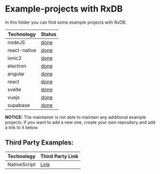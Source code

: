 # Example-projects with RxDB

In this folder you can find some example projects with RxDB.


Technology           | Status
-------------------- | ---------------------
nodeJS               | [done](./node)
react-native         | [done](./react-native)
ionic2               | [done](./ionic2)
electron             | [done](./electron)
angular              | [done](./angular)
react                | [done](./react)
svelte               | [done](./svelte)
vuejs                | [done](./vue)
supabase             | [done](./supabase/)

**NOTICE:** The maintainer is not able to maintain any additional example projects. If you want to add a new one, create your own repository and add a link to it below.



## Third Party Examples:

Technology           | Third Party Link
-------------------- | ---------------------
NativeScript         | [Link](https://github.com/herefishyfish/nativescript-angular-rxdb-lokijs-demo)
